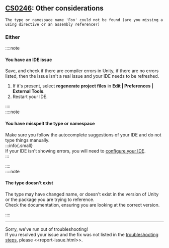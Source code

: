 ## [CS0246](https://docs.microsoft.com/en-us/dotnet/csharp/language-reference/compiler-messages/cs0246): Other considerations

```
The type or namespace name 'Foo' could not be found (are you missing a using directive or an assembly reference?)
```

### Either
::::note  
#### You have an IDE issue
Save, and check if there are compiler errors in Unity, if there are no errors listed, then the issue isn't a real issue and your IDE needs to be refreshed.
1. If it's present, select **regenerate project files** in **Edit | Preferences | External Tools**.
1. Restart your IDE.

::::  
::::note  
#### You have misspelt the type or namespace
Make sure you follow the autocomplete suggestions of your IDE and do not type things manually.  
:::info{.small}  
If your IDE isn't showing errors, you will need to [configure your IDE](../../IDE%20Configuration.md).    
:::

::::  
::::note
#### The type doesn't exist
The type may have changed name, or doesn't exist in the version of Unity or the package you are trying to reference.  
Check the documentation, ensuring you are looking at the correct version.

::::  

---
Sorry, we've run out of troubleshooting!  
If you resolved your issue and the fix was not listed in the [troubleshooting steps](CS0246.md), please <<report-issue.html>>.